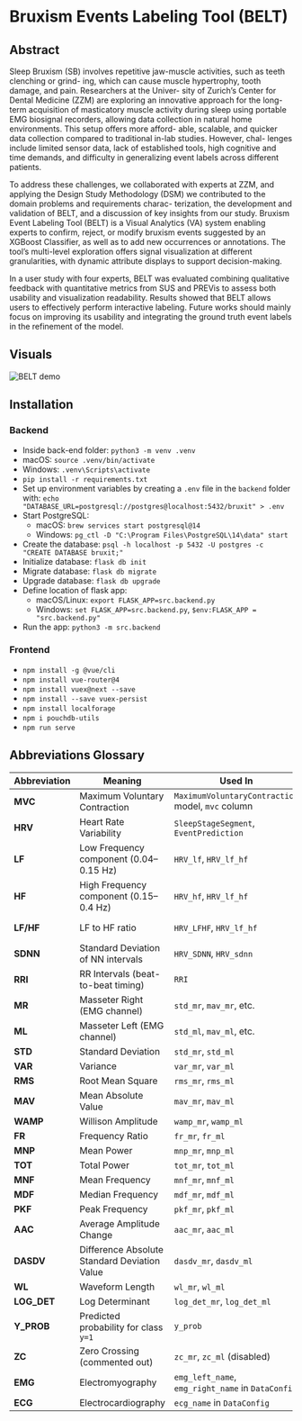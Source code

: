 
# Bruxism Events Labeling Tool (BELT)
## Abstract
Sleep Bruxism (SB) involves repetitive jaw-muscle activities, such as teeth clenching or grind-
ing, which can cause muscle hypertrophy, tooth damage, and pain. Researchers at the Univer-
sity of Zurich’s Center for Dental Medicine (ZZM) are exploring an innovative approach for the
long-term acquisition of masticatory muscle activity during sleep using portable EMG biosignal
recorders, allowing data collection in natural home environments. This setup offers more afford-
able, scalable, and quicker data collection compared to traditional in-lab studies. However, chal-
lenges include limited sensor data, lack of established tools, high cognitive and time demands,
and difficulty in generalizing event labels across different patients.


To address these challenges, we collaborated with experts at ZZM, and applying the Design
Study Methodology (DSM) we contributed to the domain problems and requirements charac-
terization, the development and validation of BELT, and a discussion of key insights from our
study. Bruxism Event Labeling Tool (BELT) is a Visual Analytics (VA) system enabling experts to
confirm, reject, or modify bruxism events suggested by an XGBoost Classifier, as well as to add
new occurrences or annotations. The tool’s multi-level exploration offers signal visualization at
different granularities, with dynamic attribute displays to support decision-making.


In a user study with four experts, BELT was evaluated combining qualitative feedback with
quantitative metrics from SUS and PREVis to assess both usability and visualization readability.
Results showed that BELT allows users to effectively perform interactive labeling. Future works
should mainly focus on improving its usability and integrating the ground truth event labels in
the refinement of the model.


## Visuals
![BELT demo](BELT-demo.gif)

## Installation

### Backend
- Inside back-end folder: ``python3 -m venv .venv``
- macOS: ``source .venv/bin/activate``
- Windows: ``.venv\Scripts\activate``
- ``pip install -r requirements.txt``
- Set up environment variables by creating a `.env` file in the `backend` folder with: ``echo "DATABASE_URL=postgresql://postgres@localhost:5432/bruxit" > .env``
- Start PostgreSQL:
  - macOS: ``brew services start postgresql@14``
  - Windows: ``pg_ctl -D "C:\Program Files\PostgreSQL\14\data" start``
- Create the database: ``psql -h localhost -p 5432 -U postgres -c "CREATE DATABASE bruxit;"``
- Initialize database: ``flask db init``
- Migrate database: ``flask db migrate``
- Upgrade database: ``flask db upgrade``
- Define location of flask app:
  - macOS/Linux: ``export FLASK_APP=src.backend.py``
  - Windows: ``set FLASK_APP=src.backend.py``, ``$env:FLASK_APP = "src.backend.py"``
- Run the app: ``python3 -m src.backend``

### Frontend
- ``npm install -g @vue/cli``
- ``npm install vue-router@4``
- ``npm install vuex@next --save``
- ``npm install --save vuex-persist``
- ``npm install localforage``
- ``npm i pouchdb-utils``
- ``npm run serve``

## Abbreviations Glossary

| Abbreviation | Meaning                                      | Used In                                           | Notes                                   |
| ------------ | -------------------------------------------- | ------------------------------------------------- | --------------------------------------- |
| **MVC**      | Maximum Voluntary Contraction                | `MaximumVoluntaryContraction` model, `mvc` column | Used as calibration baseline            |
| **HRV**      | Heart Rate Variability                       | `SleepStageSegment`, `EventPrediction`            | Common in physiological signal analysis |
| **LF**       | Low Frequency component (0.04–0.15 Hz)       | `HRV_lf`, `HRV_lf_hf`                             | Part of HRV spectral features           |
| **HF**       | High Frequency component (0.15–0.4 Hz)       | `HRV_hf`, `HRV_lf_hf`                             | —                                       |
| **LF/HF**    | LF to HF ratio                               | `HRV_LFHF`, `HRV_lf_hf`                           | Sympathetic/parasympathetic balance     |
| **SDNN**     | Standard Deviation of NN intervals           | `HRV_SDNN`, `HRV_sdnn`                            | Time-domain HRV metric                  |
| **RRI**      | RR Intervals (beat-to-beat timing)           | `RRI`                                             | Core input for HRV metrics              |
| **MR**       | Masseter Right (EMG channel)                 | `std_mr`, `mav_mr`, etc.                          | Electromyography feature for right side |
| **ML**       | Masseter Left (EMG channel)                  | `std_ml`, `mav_ml`, etc.                          | —                                       |
| **STD**      | Standard Deviation                           | `std_mr`, `std_ml`                                | General statistical feature             |
| **VAR**      | Variance                                     | `var_mr`, `var_ml`                                | —                                       |
| **RMS**      | Root Mean Square                             | `rms_mr`, `rms_ml`                                | —                                       |
| **MAV**      | Mean Absolute Value                          | `mav_mr`, `mav_ml`                                | —                                       |
| **WAMP**     | Willison Amplitude                           | `wamp_mr`, `wamp_ml`                              | Signal complexity measure               |
| **FR**       | Frequency Ratio                              | `fr_mr`, `fr_ml`                                  | Domain-specific feature                 |
| **MNP**      | Mean Power                                   | `mnp_mr`, `mnp_ml`                                | Spectral power                          |
| **TOT**      | Total Power                                  | `tot_mr`, `tot_ml`                                | —                                       |
| **MNF**      | Mean Frequency                               | `mnf_mr`, `mnf_ml`                                | —                                       |
| **MDF**      | Median Frequency                             | `mdf_mr`, `mdf_ml`                                | —                                       |
| **PKF**      | Peak Frequency                               | `pkf_mr`, `pkf_ml`                                | —                                       |
| **AAC**      | Average Amplitude Change                     | `aac_mr`, `aac_ml`                                | EMG complexity                          |
| **DASDV**    | Difference Absolute Standard Deviation Value | `dasdv_mr`, `dasdv_ml`                            | Noise-robust signal stat                |
| **WL**       | Waveform Length                              | `wl_mr`, `wl_ml`                                  | Shape complexity                        |
| **LOG\_DET** | Log Determinant                              | `log_det_mr`, `log_det_ml`                        | Shape/volume metric                     |
| **Y\_PROB**  | Predicted probability for class `y=1`        | `y_prob`                                          | Model output                            |
| **ZC**       | Zero Crossing (commented out)                | `zc_mr`, `zc_ml` (disabled)                       | Possibly noisy                          |
| **EMG**      | Electromyography                             | `emg_left_name`, `emg_right_name` in `DataConfig` | Muscle signal type                      |
| **ECG**      | Electrocardiography                          | `ecg_name` in `DataConfig`                        | Heart signal source                     |